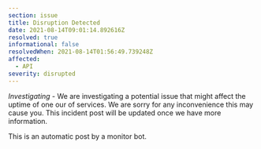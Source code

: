 ```yaml
---
section: issue
title: Disruption Detected
date: 2021-08-14T09:01:14.892616Z
resolved: true
informational: false
resolvedWhen: 2021-08-14T01:56:49.739248Z
affected:
  - API
severity: disrupted
---
```

*Investigating* - We are investigating a potential issue that might affect the uptime of one our of services. We are sorry for any inconvenience this may cause you. This incident post will be updated once we have more information.

This is an automatic post by a monitor bot.
        
